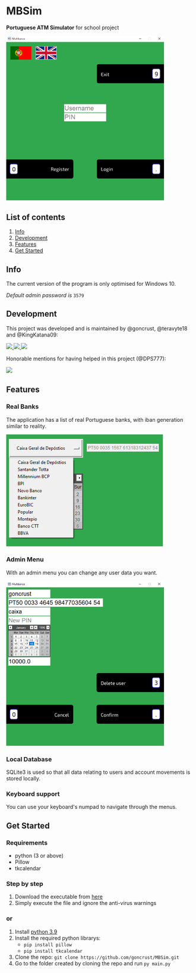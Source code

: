 # MBSim

**Portuguese ATM Simulator** for school project

<img src="main_menu.png" alt="multibanco" width="425">

## List of contents

1. [Info](#Info)
1. [Development](#Development)
1. [Features](#Features)
1. [Get Started](#Get-Started)

## Info

The current version of the program is only optimised for Windows 10.

*Default admin password is* `3579`

## Development

This project was developed and is maintained by @goncrust, @teravyte18 and @KingKatana09:

</a>
<a href="https://github.com/goncrust">
<img src="https://github.com/goncrust.png?size=50" width="50">
</a>
<a href="https://github.com/teravyte18">
<img src="https://github.com/teravyte18.png?size=50" width="50">
</a>
<a href="https://github.com/KingKatana09">
<img src="https://github.com/KingKatana09.png?size=50" width="50">
</a>

Honorable mentions for having helped in this project (@DPS777):

</a>
<a href="https://github.com/DPS777">
<img src="https://github.com/DPS777.png?size=50" width="50">
</a>

## Features

### Real Banks

The application has a list of real Portuguese banks, with iban generation similar to reality.

![banks](banks_register.png)

### Admin Menu

With an admin menu you can change any user data you want.

<img src="admin_menu.png" alt="admin" width="425">

### Local Database

SQLite3 is used so that all data relating to users and account movements is stored locally.

### Keyboard support

You can use your keyboard's numpad to navigate through the menus.

## Get Started

### Requirements

- python (3 or above)
- Pillow
- tkcalendar

### Step by step

1. Download the executable from [here](https://github.com/goncrust/MBSim/releases/download/v1.0/mbsim.exe)
1. Simply execute the file and ignore the anti-virus warnings

### or

1. Install [python 3.9](https://www.python.org/ftp/python/3.9.1/python-3.9.1-amd64.exe)
1. Install the required python librarys:
    - `pip install pillow`
    - `pip install tkcalendar`
1. Clone the repo: `git clone https://github.com/goncrust/MBSim.git`
1. Go to the folder created by cloning the repo and run `py main.py`
